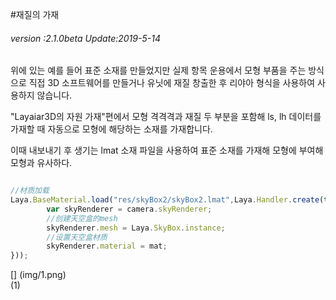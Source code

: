 #재질의 가재

###### *version :2.1.0beta   Update:2019-5-14*

위에 있는 예를 들어 표준 소재를 만들었지만 실제 항목 운용에서 모형 부품을 주는 방식으로 직접 3D 소프트웨어를 만들거나 유닛에 재질 창출한 후 리야아 형식을 사용하여 사용하지 않습니다.

"Layaiar3D의 자원 가재"편에서 모형 격격격과 재질 두 부분을 포함해 ls, lh 데이터를 가재할 때 자동으로 모형에 해당하는 소재를 가재합니다.

이때 내보내기 후 생기는 lmat 소재 파일을 사용하여 표준 소재를 가재해 모형에 부여해 모형과 유사하다.


```typescript

//材质加载
Laya.BaseMaterial.load("res/skyBox2/skyBox2.lmat",Laya.Handler.create(this,function(mat) {
		var skyRenderer = camera.skyRenderer;
		//创建天空盒的mesh
		skyRenderer.mesh = Laya.SkyBox.instance;
		//设置天空盒材质
		skyRenderer.material = mat;	
}));
```


[] (img/1.png)<br>(1)